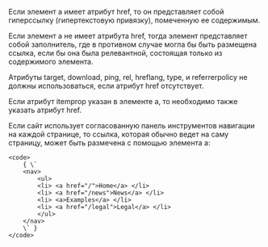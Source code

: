 <p>
    Если элемент <LinkElement>a</LinkElement> имеет атрибут href, то он представляет собой гиперссылку (гипертекстовую привязку), помеченную ее содержимым.
</p>

<p>
    Если элемент <LinkElement>a</LinkElement> не имеет атрибута href, тогда элемент представляет собой заполнитель, где в противном случае могла бы быть размещена ссылка, если бы она была релевантной, состоящая только из содержимого элемента.
</p>

<p>
    Атрибуты target, download, ping, rel, hreflang, type, и referrerpolicy не должны использоваться, если атрибут href отсутствует.
</p>

<p>
    Если атрибут itemprop указан в элементе <LinkElement>a</LinkElement>, то необходимо также указать атрибут href.
</p>

<ExampleBox>
    Если сайт использует согласованную панель инструментов навигации на каждой странице, то ссылка, которая обычно ведет на саму страницу, может быть размечена с помощью элемента a:

    <code>
        { \`
        <nav>
            <ul>
            <li> <a href="/">Home</a> </li>
            <li> <a href="/news">News</a> </li>
            <li> <a>Examples</a> </li>
            <li> <a href="/legal">Legal</a> </li>
            </ul>
        </nav>
        \` }
    </code>
</ExampleBox>
